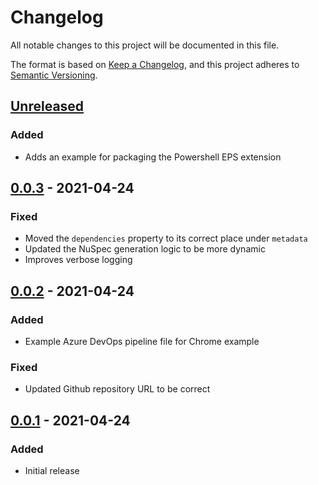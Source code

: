 # Changelog

All notable changes to this project will be documented in this file.

The format is based on [Keep a Changelog](https://keepachangelog.com/en/1.0.0/),
and this project adheres to [Semantic Versioning](https://semver.org/spec/v2.0.0.html).

## [Unreleased]

### Added

- Adds an example for packaging the Powershell EPS extension

## [0.0.3] - 2021-04-24

### Fixed

- Moved the `dependencies` property to its correct place under `metadata`
- Updated the NuSpec generation logic to be more dynamic
- Improves verbose logging

## [0.0.2] - 2021-04-24

### Added

- Example Azure DevOps pipeline file for Chrome example

### Fixed

- Updated Github repository URL to be correct

## [0.0.1] - 2021-04-24

### Added

- Initial release

[unreleased]: https://github.com/jmgilman/ChocolateyPackageCreator/compare/v0.0.3...HEAD
[0.0.3]: https://github.com/jmgilman/ChocolateyPackageCreator/compare/v0.0.2...v0.0.3
[0.0.2]: https://github.com/jmgilman/ChocolateyPackageCreator/compare/v0.0.1...v0.0.2
[0.0.1]: https://github.com/jmgilman/ChocolateyPackageCreator/releases/tag/v0.0.1